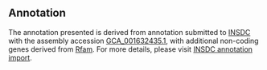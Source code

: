 

Annotation
----------

The annotation presented is derived from annotation submitted to
[INSDC](http://www.insdc.org) with the assembly accession
[GCA\_001632435.1](http://www.ebi.ac.uk/ena/data/view/GCA_001632435.1),
with additional non-coding genes derived from
[Rfam](http://rfam.xfam.org/). For more details, please visit [INSDC
annotation
import](http://ensemblgenomes.org/info/data/insdc_annotation).
